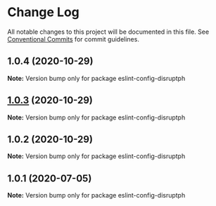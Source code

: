 # Change Log

All notable changes to this project will be documented in this file.
See [Conventional Commits](https://conventionalcommits.org) for commit guidelines.

## 1.0.4 (2020-10-29)

**Note:** Version bump only for package eslint-config-disruptph





## [1.0.3](https://github.com/disruptph/disruptjs/compare/eslint-config-disruptph@1.0.1...eslint-config-disruptph@1.0.3) (2020-10-29)

**Note:** Version bump only for package eslint-config-disruptph





## 1.0.2 (2020-10-29)

**Note:** Version bump only for package eslint-config-disruptph





## 1.0.1 (2020-07-05)

**Note:** Version bump only for package eslint-config-disruptph
